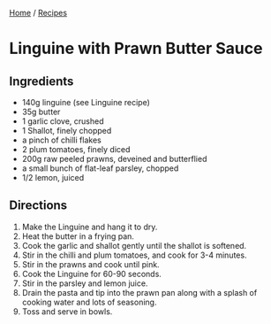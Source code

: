 [Home](../README.md) / [Recipes](README.md)

# Linguine with Prawn Butter Sauce

## Ingredients
- 140g linguine (see Linguine recipe)
- 35g butter
- 1 garlic clove, crushed
- 1 Shallot, finely chopped
- a pinch of chilli flakes
- 2 plum tomatoes, finely diced
- 200g raw peeled prawns, deveined and butterflied
- a small bunch of flat-leaf parsley, chopped
- 1/2 lemon, juiced

## Directions
1. Make the Linguine and hang it to dry.
1. Heat the butter in a frying pan.
1. Cook the garlic and shallot gently until the shallot is softened.
1. Stir in the chilli and plum tomatoes, and cook for 3-4 minutes.
1. Stir in the prawns and cook until pink.
1. Cook the Linguine for 60-90 seconds.
1. Stir in the parsley and lemon juice.
1. Drain the pasta and tip into the prawn pan along with a splash of cooking water and lots of seasoning.
1. Toss and serve in bowls.
